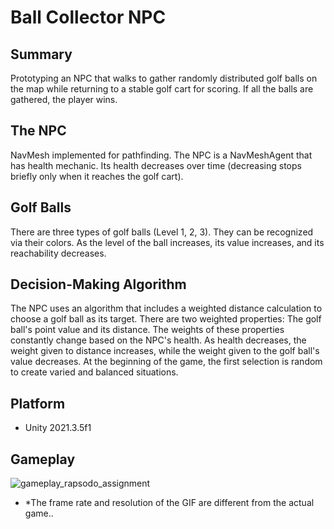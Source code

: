 # Ball Collector NPC
## Summary
Prototyping an NPC that walks to gather randomly distributed golf balls on the map while returning to a stable golf cart for scoring. If all the balls are gathered, the player wins.
## The NPC
NavMesh implemented for pathfinding. The NPC is a NavMeshAgent that has health mechanic. Its health decreases over time (decreasing stops briefly only when it reaches the golf cart).
## Golf Balls
There are three types of golf balls (Level 1, 2, 3). They can be recognized via their colors. As the level of the ball increases, its value increases, and its reachability decreases.
## Decision-Making Algorithm
The NPC uses an algorithm that includes a weighted distance calculation to choose a golf ball as its target. There are two weighted properties: The golf ball's point value and its distance. The weights of these properties constantly change based on the NPC's health. As health decreases, the weight given to distance increases, while the weight given to the golf ball's value decreases. At the beginning of the game, the first selection is random to create varied and balanced situations.
## Platform
* Unity 2021.3.5f1
## Gameplay
![gameplay_rapsodo_assignment](https://github.com/user-attachments/assets/f3f3d39d-ae20-466d-a791-1aa2bab63606)
* *The frame rate and resolution of the GIF are different from the actual game..
